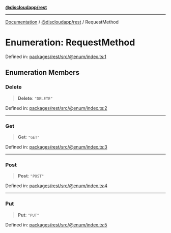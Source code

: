 [**@discloudapp/rest**](../README.md)

***

[Documentation](../../../packages.md) / [@discloudapp/rest](../README.md) / RequestMethod

# Enumeration: RequestMethod

Defined in: [packages/rest/src/@enum/index.ts:1](https://github.com/discloud/discloud.app/blob/bfcb626f6315ac03eb36b36e57f162cd101e1996/packages/rest/src/@enum/index.ts#L1)

## Enumeration Members

### Delete

> **Delete**: `"DELETE"`

Defined in: [packages/rest/src/@enum/index.ts:2](https://github.com/discloud/discloud.app/blob/bfcb626f6315ac03eb36b36e57f162cd101e1996/packages/rest/src/@enum/index.ts#L2)

***

### Get

> **Get**: `"GET"`

Defined in: [packages/rest/src/@enum/index.ts:3](https://github.com/discloud/discloud.app/blob/bfcb626f6315ac03eb36b36e57f162cd101e1996/packages/rest/src/@enum/index.ts#L3)

***

### Post

> **Post**: `"POST"`

Defined in: [packages/rest/src/@enum/index.ts:4](https://github.com/discloud/discloud.app/blob/bfcb626f6315ac03eb36b36e57f162cd101e1996/packages/rest/src/@enum/index.ts#L4)

***

### Put

> **Put**: `"PUT"`

Defined in: [packages/rest/src/@enum/index.ts:5](https://github.com/discloud/discloud.app/blob/bfcb626f6315ac03eb36b36e57f162cd101e1996/packages/rest/src/@enum/index.ts#L5)
